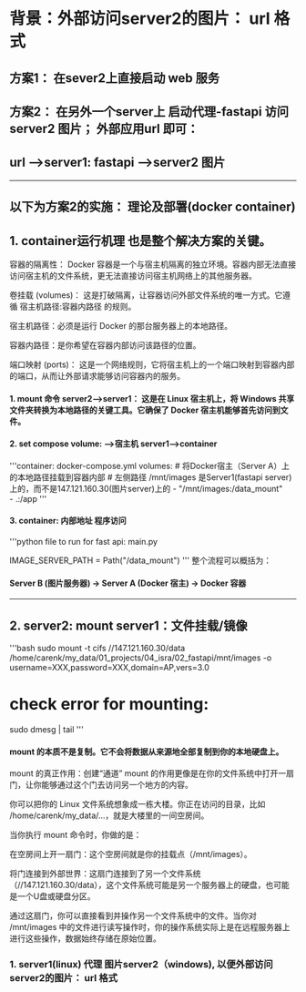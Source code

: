 # 背景：外部访问server2的图片： url 格式
## 方案1： 在sever2上直接启动 web 服务
## 方案2： 在另外一个server上 启动代理-fastapi 访问 server2 图片； 外部应用url 即可：
## url -->server1: fastapi -->server2 图片

-----------------------------------------------------------------------------------------
## 以下为方案2的实施： 理论及部署(docker container)
## 1. container运行机理 也是整个解决方案的关键。

容器的隔离性： Docker 容器是一个与宿主机隔离的独立环境。容器内部无法直接访问宿主机的文件系统，更无法直接访问宿主机网络上的其他服务器。

卷挂载 (volumes)： 这是打破隔离，让容器访问外部文件系统的唯一方式。它遵循 宿主机路径:容器内路径 的规则。

宿主机路径：必须是运行 Docker 的那台服务器上的本地路径。

容器内路径：是你希望在容器内部访问该路径的位置。

端口映射 (ports)： 这是一个网络规则，它将宿主机上的一个端口映射到容器内部的端口，从而让外部请求能够访问容器内的服务。

#### 1. mount 命令 server2-->server1： 这是在 Linux 宿主机上，将 Windows 共享文件夹转换为本地路径的关键工具。它确保了 Docker 宿主机能够首先访问到文件。
#### 2. set compose volume: -->宿主机 server1-->container
'''container: docker-compose.yml
    volumes:
      # 将Docker宿主（Server A）上的本地路径挂载到容器内部
      # 左侧路径 /mnt/images 是Server1(fastapi server)上的，而不是147.121.160.30(图片server)上的
      - "/mnt/images:/data_mount"  
      - .:/app
'''

#### 3. container: 内部地址 程序访问
'''python file to run for fast api: main.py

IMAGE_SERVER_PATH = Path("/data_mount")
'''
整个流程可以概括为：
#### Server B (图片服务器) -> Server A (Docker 宿主) -> Docker 容器

-----------------------------------------------------------------------------------------
## 2. server2: mount server1：文件挂载/镜像

'''bash
sudo mount -t cifs //147.121.160.30/data /home/carenk/my_data/01_projects/04_isra/02_fastapi/mnt/images -o username=XXX,password=XXX,domain=AP,vers=3.0
# check error for mounting:
sudo dmesg | tail
'''
#### mount 的本质不是复制。它不会将数据从来源地全部复制到你的本地硬盘上。

mount 的真正作用：创建“通道”
mount 的作用更像是在你的文件系统中打开一扇门，让你能够通过这个门去访问另一个地方的内容。

你可以把你的 Linux 文件系统想象成一栋大楼。你正在访问的目录，比如 /home/carenk/my_data/...，就是大楼里的一间空房间。

当你执行 mount 命令时，你做的是：

在空房间上开一扇门：这个空房间就是你的挂载点（/mnt/images）。

将门连接到外部世界：这扇门连接到了另一个文件系统（//147.121.160.30/data），这个文件系统可能是另一个服务器上的硬盘，也可能是一个U盘或硬盘分区。

通过这扇门，你可以直接看到并操作另一个文件系统中的文件。当你对 /mnt/images 中的文件进行读写操作时，你的操作系统实际上是在远程服务器上进行这些操作，数据始终存储在原始位置。



### 1. server1(linux) 代理 图片server2（windows), 以便外部访问server2的图片： url 格式
